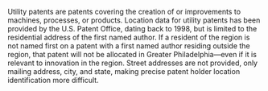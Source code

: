 Utility patents are patents covering the creation of or improvements to machines, processes, or products. Location data for utility patents has been provided by the U.S. Patent Office, dating back to 1998, but is limited to the residential address of the first named author. If a resident of the region is not named first on a patent with a first named author residing outside the region, that patent will not be allocated in Greater Philadelphia—even if it is relevant to innovation in the region. Street addresses are not provided, only mailing address, city, and state, making precise patent holder location identification more difficult.